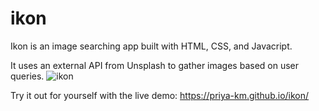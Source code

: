 # ikon
 Ikon is an image searching app built with HTML, CSS, and Javacript. 

 It uses an external API from Unsplash to gather images based on user queries.
![ikon](https://github.com/priya-km/ikon/assets/118628757/c1726a79-9b0e-444b-a9aa-274c4db87ab2)

Try it out for yourself with the live demo:
https://priya-km.github.io/ikon/
